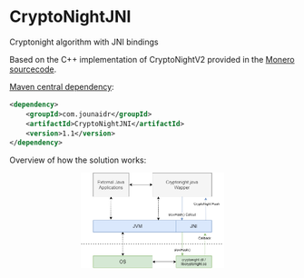 # CryptoNightJNI
Cryptonight algorithm with JNI bindings

Based on the C++ implementation of CryptoNightV2 provided in the [Monero sourcecode](https://github.com/monero-project/monero/commit/f3cd51a12b202875bd8191668aceb8a4f810ecd4).

[Maven central dependency](https://mvnrepository.com/artifact/com.jounaidr/CryptoNightJNI):
```xml
<dependency>
    <groupId>com.jounaidr</groupId>
    <artifactId>CryptoNightJNI</artifactId>
    <version>1.1</version>
</dependency>
```


Overview of how the solution works:

<p align="center" width="100%">
    <img width="50%" src="https://github.com/jounaidr/CryptoNightJNI/blob/main/docs/resources/CryptonightJNI_wrapper_diagram.png"> 
</p>
